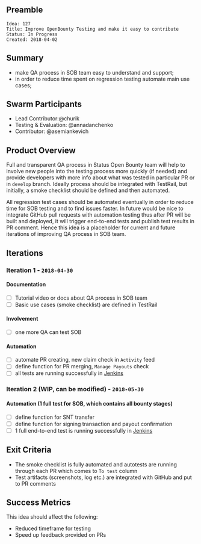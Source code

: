 
## Preamble

    Idea: 127
    Title: Improve OpenBounty Testing and make it easy to contribute
    Status: In Progress
    Created: 2018-04-02

## Summary
- make QA process in SOB team easy to understand and support; 
- in order  to reduce time spent on regression testing automate main use cases;

## Swarm Participants
- Lead Contributor:@churik
- Testing & Evaluation: @annadanchenko 
- Contributor: @asemiankevich 

## Product Overview
Full and transparent QA process in Status Open Bounty team will help to involve new people into the testing process more quickly (if needed) and provide developers with more info about what was tested in particular PR or in `develop` branch. Ideally process should be integrated with TestRail, but initially, a smoke checklist should be defined and then automated.

All regression test cases should be automated eventually in order to reduce time for SOB testing and to find issues faster.
In future would be nice to integrate GitHub pull requests with automation testing thus after PR will be built and deployed,  it will trigger end-to-end tests and publish test results in PR comment.
Hence this idea is a placeholder for current and future iterations of improving QA process in SOB team.

## Iterations

### Iteration 1 - `2018-04-30`

#### Documentation 
- [ ] Tutorial video or docs about QA process in SOB team
- [ ] Basic use cases (smoke checklist) are defined in TestRail
#### Involvement
- [ ]  one more QA can test SOB
#### Automation 
- [ ] automate PR creating, new claim check in `Activity` feed
- [ ] define function for PR merging, `Manage Payouts` check
- [ ] all tests are running successfully in [Jenkins](https://jenkins.status.im/job/end-to-end-tests/job/sob-end-to-end-tests/)

### Iteration 2 (WIP, can be modified) - `2018-05-30`
 
#### Automation (1 full test for SOB, which contains all bounty stages)
- [ ] define function for SNT transfer 
- [ ] define function for signing transaction and payout confirmation
- [ ] 1 full end-to-end test is running successfully in [Jenkins](https://jenkins.status.im/job/end-to-end-tests/job/sob-end-to-end-tests/)

## Exit Criteria
- The smoke checklist is fully automated and autotests are running through each PR which comes to `To test` column
- Test artifacts (screenshots, log etc.) are integrated with GitHub and put to PR comments

## Success Metrics
This idea should affect the following:
- Reduced timeframe for testing
- Speed up feedback provided on PRs
